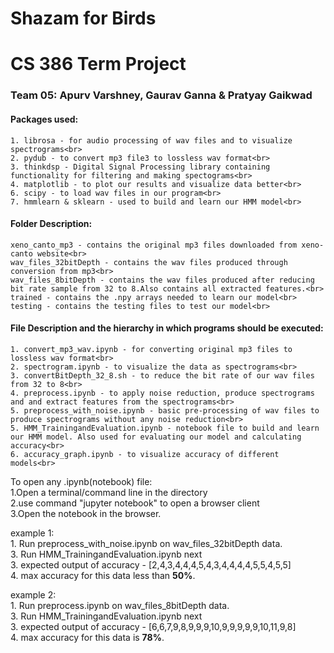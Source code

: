 # Shazam for Birds
# CS 386 Term Project
### Team 05: Apurv Varshney, Gaurav Ganna & Pratyay Gaikwad
									
#### Packages used:<br>
	1. librosa - for audio processing of wav files and to visualize spectrograms<br>
	2. pydub - to convert mp3 file3 to lossless wav format<br>
	3. thinkdsp - Digital Signal Processing library containing functionality for filtering and making spectograms<br>
	4. matplotlib - to plot our results and visualize data better<br>
	6. scipy - to load wav files in our program<br>
	7. hmmlearn & sklearn - used to build and learn our HMM model<br>

#### Folder Description:<br>
	xeno_canto_mp3 - contains the original mp3 files downloaded from xeno-canto website<br>
	wav_files_32bitDepth - contains the wav files produced through conversion from mp3<br>
	wav_files_8bitDepth - contains the wav files produced after reducing bit rate sample from 32 to 8.Also contains all extracted features.<br>
	trained - contains the .npy arrays needed to learn our model<br>
	testing - contains the testing files to test our model<br>

#### File Description and the hierarchy in which programs should be executed:<br>
	1. convert_mp3_wav.ipynb - for converting original mp3 files to lossless wav format<br>
	2. spectrogram.ipynb - to visualize the data as spectrograms<br>
	3. convertBitDepth_32_8.sh - to reduce the bit rate of our wav files from 32 to 8<br>
	4. preprocess.ipynb - to apply noise reduction, produce spectrograms and and extract features from the spectrograms<br>
	5. preprocess_with_noise.ipynb - basic pre-processing of wav files to produce spectrograms without any noise reduction<br>
	5. HMM_TrainingandEvaluation.ipynb - notebook file to build and learn our HMM model. Also used for evaluating our model and calculating accuracy<br>
	6. accuracy_graph.ipynb - to visualize accuracy of different models<br>

To open any .ipynb(notebook) file:<br>
	1.Open a terminal/command line in the directory<br>
	2.use command "jupyter notebook" to open a browser client<br>
	3.Open the notebook in the browser.<br>

example 1:<br>
	1. Run preprocess_with_noise.ipynb on wav_files_32bitDepth data.<br>
	3. Run HMM_TrainingandEvaluation.ipynb next<br>
	3. expected output of accuracy - [2,4,3,4,4,4,5,4,3,4,4,4,4,5,5,4,5,5]<br>
	4. max accuracy for this data less than **50%**.<br>

example 2:<br>
	1. Run preprocess.ipynb on wav_files_8bitDepth data.<br>
	3. Run HMM_TrainingandEvaluation.ipynb next<br>
	3. expected output of accuracy - [6,6,7,9,8,9,9,9,10,9,9,9,9,9,10,11,9,8]<br>
	4. max accuracy for this data is **78%**.<br>
